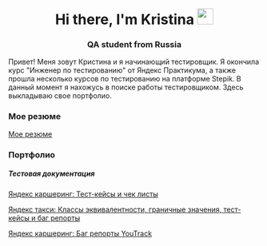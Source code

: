 <h1 align="center">Hi there, I'm Kristina
<img src="https://github.com/blackcater/blackcater/raw/main/images/Hi.gif" height="32"/></h1>
<h3 align="center">QA student from Russia</h3>
<p>Привет! Меня зовут Кристина и я начинающий тестировщик. Я окончила курс "Инженер по тестированию" от Яндекс Практикума, а также прошла несколько курсов по тестированию на платформе Stepik. В данный момент я нахожусь в поиске работы тестировщиком. Здесь выкладываю свое портфолио. </p>
<h3>Мое резюме</h3>
<p><a href="https://spb.hh.ru/resume/c05d57e7ff0ccb08e50039ed1f45797031466b">Мое резюме</a></p>
<h3>Портфолио</h3>
<h5>Тестовая документация</h5>
<p><a href="https://docs.google.com/spreadsheets/d/18OqI86zGgbhwsfGvCT4VK-f5j50wWcjppe-aLTVt66k/edit?usp=sharing">Яндекс каршеринг: Тест-кейсы и чек листы</a></p>
<p><a href="https://docs.google.com/spreadsheets/d/1Fx0na2mgHe04Ny3npAGZMoQdzDf7hb7kgpm3sIuO3Eg/edit?usp=sharing">Яндекс такси: Классы эквивалентности, граничные значения, тест-кейсы и баг репорты</a></p>
<p><a href="https://kirnitskaiakir.youtrack.cloud/issues?q=%D1%82%D0%B5%D0%B3:%20%7BYandex%20Carshering%7D">Яндекс каршеринг: Баг репорты YouTrack</a></p>
